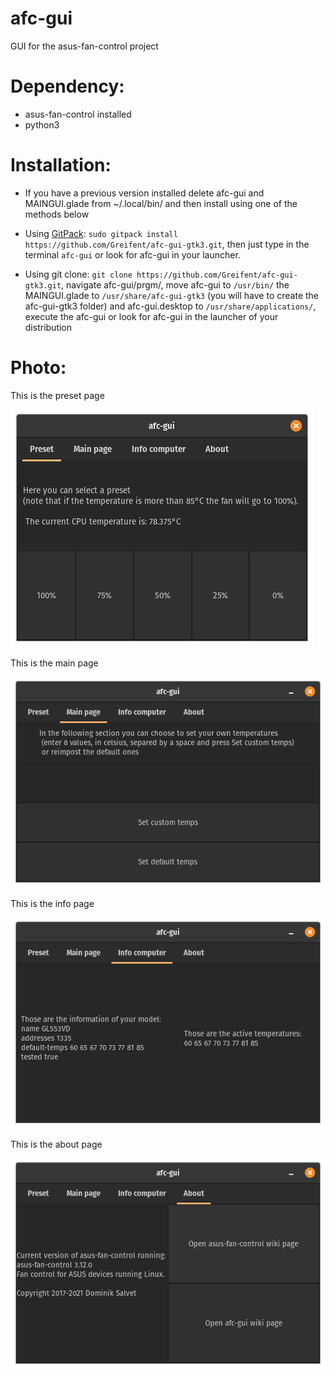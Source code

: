 # afc-gui
GUI for the asus-fan-control project

# Dependency:
* asus-fan-control installed
* python3


# Installation:
 * If you have a previous version installed delete afc-gui and MAINGUI.glade from ~/.local/bin/ and then install using one of the methods below

 * Using [GitPack](https://github.com/dominiksalvet/gitpack): `sudo gitpack install https://github.com/Greifent/afc-gui-gtk3.git`, then just type in the terminal `afc-gui` or look for afc-gui in your launcher.

 * Using git clone: `git clone https://github.com/Greifent/afc-gui-gtk3.git`, navigate afc-gui/prgm/, move afc-gui to `/usr/bin/` the MAINGUI.glade to `/usr/share/afc-gui-gtk3` (you will have to create the afc-gui-gtk3 folder) and afc-gui.desktop to `/usr/share/applications/`, execute the afc-gui or look for afc-gui in the launcher of your distribution

# Photo:

This is the preset page

![](images/Preset.png)

This is the main page

![](images/Mainpage.png)

This is the info page

![](images/Infopc.png)

This is the about page

![](images/About.png)
